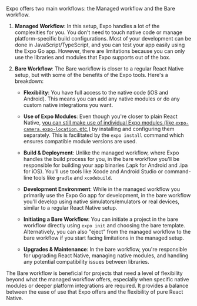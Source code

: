 Expo offers two main workflows: the Managed workflow and the Bare workflow.

1. **Managed Workflow**: In this setup, Expo handles a lot of the complexities for you. You don't need to touch native code or manage platform-specific build configurations. Most of your development can be done in JavaScript/TypeScript, and you can test your app easily using the Expo Go app. However, there are limitations because you can only use the libraries and modules that Expo supports out of the box.

2. **Bare Workflow**: The Bare workflow is closer to a regular React Native setup, but with some of the benefits of the Expo tools. Here's a breakdown:
   - **Flexibility**: You have full access to the native code (iOS and Android). This means you can add any native modules or do any custom native integrations you want.
   
   - **Use of Expo Modules**: Even though you're closer to plain React Native, <u>you can still make use of individual Expo modules (like `expo-camera`, `expo-location`, etc.)</u> by installing and configuring them separately. This is facilitated by the `expo install` command which ensures compatible module versions are used.
   
   - **Build & Deployment**: Unlike the managed workflow, where Expo handles the build process for you, in the bare workflow you'll be responsible for building your app binaries (.apk for Android and .ipa for iOS). You'll use tools like Xcode and Android Studio or command-line tools like `gradle` and `xcodebuild`.
   
   - **Development Environment**: While in the managed workflow you primarily use the Expo Go app for development, in the bare workflow you'll develop using native simulators/emulators or real devices, similar to a regular React Native setup.
   
   - **Initiating a Bare Workflow**: You can initiate a project in the bare workflow directly using `expo init` and choosing the bare template. Alternatively, you can also "eject" from the managed workflow to the bare workflow if you start facing limitations in the managed setup.
   
   - **Upgrades & Maintenance**: In the bare workflow, you're responsible for upgrading React Native, managing native modules, and handling any potential compatibility issues between libraries.

The Bare workflow is beneficial for projects that need a level of flexibility beyond what the managed workflow offers, especially when specific native modules or deeper platform integrations are required. It provides a balance between the ease of use that Expo offers and the flexibility of pure React Native.